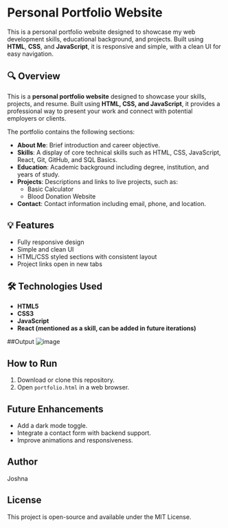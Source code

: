 # Personal Portfolio Website

This is a personal portfolio website designed to showcase my web development skills, educational background, and projects. Built using **HTML**, **CSS**, and **JavaScript**, it is responsive and simple, with a clean UI for easy navigation.

## 🔍 Overview
This is a **personal portfolio website** designed to showcase your skills, projects, and resume. Built using **HTML, CSS, and JavaScript**, it provides a professional way to present your work and connect with potential employers or clients.

The portfolio contains the following sections:

- **About Me**: Brief introduction and career objective.
- **Skills**: A display of core technical skills such as HTML, CSS, JavaScript, React, Git, GitHub, and SQL Basics.
- **Education**: Academic background including degree, institution, and years of study.
- **Projects**: Descriptions and links to live projects, such as:
  - Basic Calculator
  - Blood Donation Website
- **Contact**: Contact information including email, phone, and location.

## 💡 Features

- Fully responsive design
- Simple and clean UI
- HTML/CSS styled sections with consistent layout
- Project links open in new tabs

## 🛠️ Technologies Used

- **HTML5**
- **CSS3**
- **JavaScript**
- **React (mentioned as a skill, can be added in future iterations)**

##Output
![image](https://github.com/user-attachments/assets/f97d87ba-d37f-479a-93a0-4b8264b0694e)




## How to Run
1. Download or clone this repository.
2. Open `portfolio.html` in a web browser.

## Future Enhancements
- Add a dark mode toggle.
- Integrate a contact form with backend support.
- Improve animations and responsiveness.

## Author
Joshna

## License
This project is open-source and available under the MIT License.
